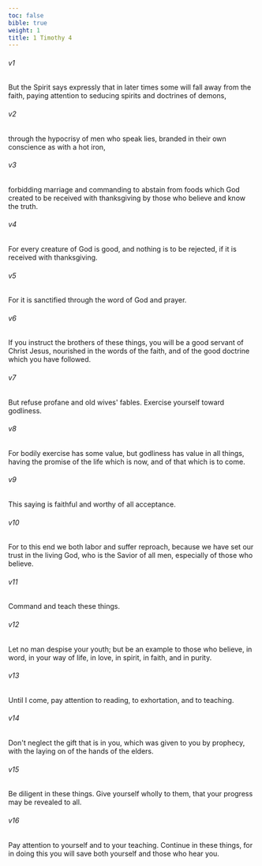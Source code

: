 ```yaml
---
toc: false
bible: true
weight: 1
title: 1 Timothy 4
---
```




###### v1 
But the Spirit says expressly that in later times some will fall away from the faith, paying attention to seducing spirits and doctrines of demons, 

###### v2 
through the hypocrisy of men who speak lies, branded in their own conscience as with a hot iron, 

###### v3 
forbidding marriage and commanding to abstain from foods which God created to be received with thanksgiving by those who believe and know the truth. 

###### v4 
For every creature of God is good, and nothing is to be rejected, if it is received with thanksgiving. 

###### v5 
For it is sanctified through the word of God and prayer. 

###### v6 
If you instruct the brothers of these things, you will be a good servant of Christ Jesus, nourished in the words of the faith, and of the good doctrine which you have followed. 

###### v7 
But refuse profane and old wives' fables. Exercise yourself toward godliness. 

###### v8 
For bodily exercise has some value, but godliness has value in all things, having the promise of the life which is now, and of that which is to come. 

###### v9 
This saying is faithful and worthy of all acceptance. 

###### v10 
For to this end we both labor and suffer reproach, because we have set our trust in the living God, who is the Savior of all men, especially of those who believe. 

###### v11 
Command and teach these things. 

###### v12 
Let no man despise your youth; but be an example to those who believe, in word, in your way of life, in love, in spirit, in faith, and in purity. 

###### v13 
Until I come, pay attention to reading, to exhortation, and to teaching. 

###### v14 
Don't neglect the gift that is in you, which was given to you by prophecy, with the laying on of the hands of the elders. 

###### v15 
Be diligent in these things. Give yourself wholly to them, that your progress may be revealed to all. 

###### v16 
Pay attention to yourself and to your teaching. Continue in these things, for in doing this you will save both yourself and those who hear you.
